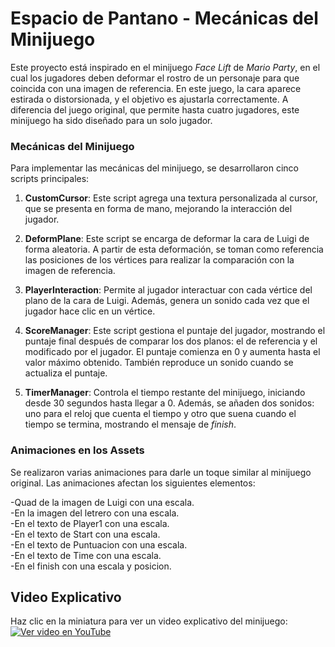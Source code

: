 # Espacio de Pantano - Mecánicas del Minijuego

Este proyecto está inspirado en el minijuego *Face Lift* de *Mario Party*, en el cual los jugadores deben deformar el rostro de un personaje para que coincida con una imagen de referencia. En este juego, la cara aparece estirada o distorsionada, y el objetivo es ajustarla correctamente. A diferencia del juego original, que permite hasta cuatro jugadores, este minijuego ha sido diseñado para un solo jugador.

### Mecánicas del Minijuego

Para implementar las mecánicas del minijuego, se desarrollaron cinco scripts principales:

1. **CustomCursor**: Este script agrega una textura personalizada al cursor, que se presenta en forma de mano, mejorando la interacción del jugador.
   
2. **DeformPlane**: Este script se encarga de deformar la cara de Luigi de forma aleatoria. A partir de esta deformación, se toman como referencia las posiciones de los vértices para realizar la comparación con la imagen de referencia.

3. **PlayerInteraction**: Permite al jugador interactuar con cada vértice del plano de la cara de Luigi. Además, genera un sonido cada vez que el jugador hace clic en un vértice.

4. **ScoreManager**: Este script gestiona el puntaje del jugador, mostrando el puntaje final después de comparar los dos planos: el de referencia y el modificado por el jugador. El puntaje comienza en 0 y aumenta hasta el valor máximo obtenido. También reproduce un sonido cuando se actualiza el puntaje.

5. **TimerManager**: Controla el tiempo restante del minijuego, iniciando desde 30 segundos hasta llegar a 0. Además, se añaden dos sonidos: uno para el reloj que cuenta el tiempo y otro que suena cuando el tiempo se termina, mostrando el mensaje de *finish*.

### Animaciones en los Assets

Se realizaron varias animaciones para darle un toque similar al minijuego original. Las animaciones afectan los siguientes elementos:

-Quad de la imagen de Luigi con una escala.  
-En la imagen del letrero con una escala.  
-En el texto de Player1 con una escala.  
-En el texto de Start con una escala.  
-En el texto de Puntuacion con una escala.  
-En el texto de Time con una escala.  
-En el finish con una escala y posicion.  


## Video Explicativo
Haz clic en la miniatura para ver un video explicativo del minijuego:  
[![Ver video en YouTube](https://img.youtube.com/vi/PmfGGevkRDI/0.jpg)](https://youtu.be/PmfGGevkRDI)

